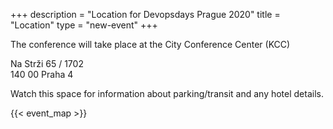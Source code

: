 +++
description = "Location for Devopsdays Prague 2020"
title = "Location"
type = "new-event"
+++
<br />
<p>The conference will take place at the City Conference Center (KCC)<p>
<p>Na Strži 65 / 1702<br />
140 00 Praha 4<p/>

<p>
Watch this space for information about parking/transit and any hotel details.
</p>

<!-- Uncomment this only if you have set the coordinates for your location in the config yaml. Get Latitude and Longitude of a Point: http://itouchmap.com/latlong.html -->
{{< event_map >}}
